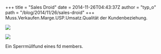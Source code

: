 +++
title = "Sales Droid"
date = 2014-11-26T04:43:37Z
author = "typ_o"
path = "/blog/2014/11/26/sales-droid"
+++
Muss.Verkaufen.Marge.USP.Umsatz.Qualität der Kundenbeziehung.  
  
[![](https://flipdot.org/blog/uploads/salesdroid01.serendipityThumb.jpg)](https://flipdot.org/blog/uploads/salesdroid01.jpg)  
  
[![](https://flipdot.org/blog/uploads/salesdroid02.serendipityThumb.jpg)](https://flipdot.org/blog/uploads/salesdroid02.jpg)  
  
Ein Sperrmüllfund eines fd members.
